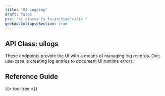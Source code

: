 ```yaml
---
title: "UI Logging"
draft: false
pre: "<i class='fa fa-archive'></i>	"
geekdocCollapseSection: true
---
```


## API Class: uilogs
These endpoints provide the UI with a means of managing log records. One use-case is creating log entries to document UI runtime errors.

## Reference Guide

{{< toc-tree >}}